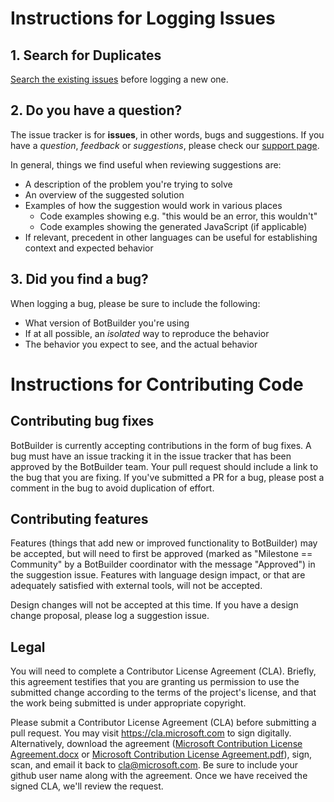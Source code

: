 # Instructions for Logging Issues

## 1. Search for Duplicates

[Search the existing issues](https://github.com/Microsoft/BotBuilder/issues?utf8=%E2%9C%93&q=is%3Aissue) before logging a new one.

## 2. Do you have a question?

The issue tracker is for **issues**, in other words, bugs and suggestions.
If you have a *question*, *feedback* or *suggestions*, please check our [support page](http://docs.botframework.com/support/).

In general, things we find useful when reviewing suggestions are:
* A description of the problem you're trying to solve
* An overview of the suggested solution
* Examples of how the suggestion would work in various places
  * Code examples showing e.g. "this would be an error, this wouldn't"
  * Code examples showing the generated JavaScript (if applicable)
* If relevant, precedent in other languages can be useful for establishing context and expected behavior

## 3. Did you find a bug?

When logging a bug, please be sure to include the following:
 * What version of BotBuilder you're using
 * If at all possible, an *isolated* way to reproduce the behavior
 * The behavior you expect to see, and the actual behavior

# Instructions for Contributing Code

## Contributing bug fixes

BotBuilder is currently accepting contributions in the form of bug fixes. A bug must have an issue tracking it in the issue tracker that has been approved by the BotBuilder team. Your pull request should include a link to the bug that you are fixing. If you've submitted a PR for a bug, please post a comment in the bug to avoid duplication of effort.

## Contributing features

Features (things that add new or improved functionality to BotBuilder) may be accepted, but will need to first be approved (marked as "Milestone == Community" by a BotBuilder coordinator with the message "Approved") in the suggestion issue. Features with language design impact, or that are adequately satisfied with external tools, will not be accepted.

Design changes will not be accepted at this time. If you have a design change proposal, please log a suggestion issue.

## Legal

You will need to complete a Contributor License Agreement (CLA). Briefly, this agreement testifies that you are granting us permission to use the submitted change according to the terms of the project's license, and that the work being submitted is under appropriate copyright.

Please submit a Contributor License Agreement (CLA) before submitting a pull request. You may visit https://cla.microsoft.com to sign digitally. Alternatively, download the agreement ([Microsoft Contribution License Agreement.docx](https://www.codeplex.com/Download?ProjectName=typescript&DownloadId=822190) or [Microsoft Contribution License Agreement.pdf](https://www.codeplex.com/Download?ProjectName=typescript&DownloadId=921298)), sign, scan, and email it back to <cla@microsoft.com>. Be sure to include your github user name along with the agreement. Once we have received the signed CLA, we'll review the request. 
